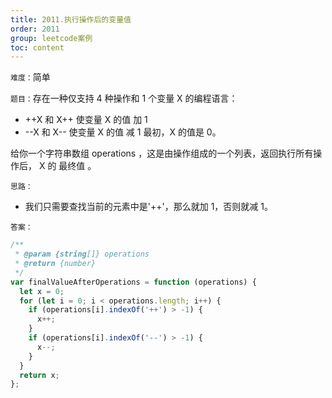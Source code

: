 ```yaml
---
title: 2011.执行操作后的变量值
order: 2011
group: leetcode案例
toc: content
---
```


`难度：`简单

`题目：`存在一种仅支持 4 种操作和 1 个变量 X 的编程语言：

- ++X 和 X++ 使变量 X 的值 加 1
- --X 和 X-- 使变量 X 的值 减 1 最初，X 的值是 0。

给你一个字符串数组 operations ，这是由操作组成的一个列表，返回执行所有操作后， X
的 最终值 。

`思路：`

- 我们只需要查找当前的元素中是'++'，那么就加 1，否则就减 1。

`答案：`

```js
/**
 * @param {string[]} operations
 * @return {number}
 */
var finalValueAfterOperations = function (operations) {
  let x = 0;
  for (let i = 0; i < operations.length; i++) {
    if (operations[i].indexOf('++') > -1) {
      x++;
    }
    if (operations[i].indexOf('--') > -1) {
      x--;
    }
  }
  return x;
};
```
